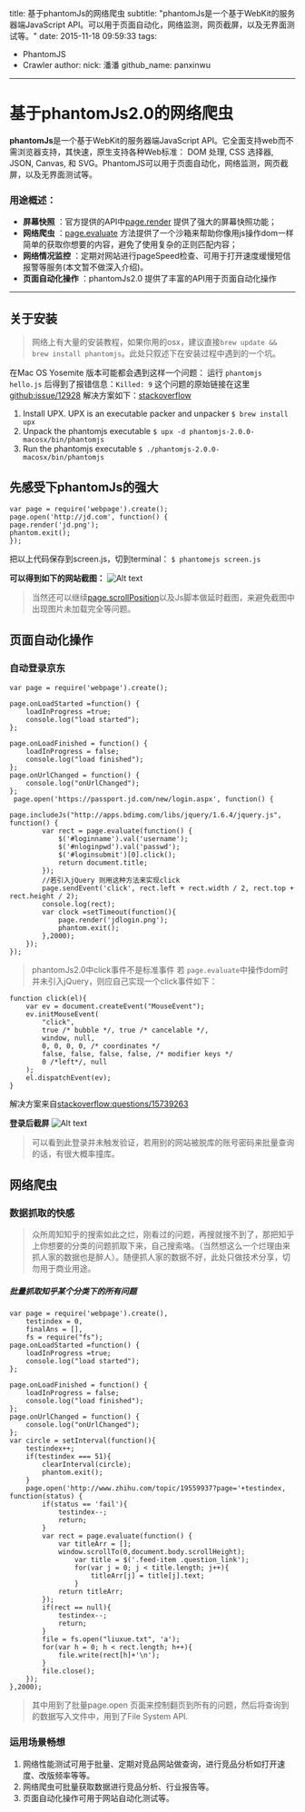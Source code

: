 title: 基于phantomJs的网络爬虫
subtitle: "phantomJs是一个基于WebKit的服务器端JavaScript API。可以用于页面自动化，网络监测，网页截屏，以及无界面测试等。"
date: 2015-11-18 09:59:33
tags:
  - PhantomJS
  - Crawler
author:
  nick: 潘潘
  github_name: panxinwu
---
# 基于phantomJs2.0的网络爬虫

**phantomJs**是一个基于WebKit的服务器端JavaScript API。它全面支持web而不需浏览器支持，其快速，原生支持各种Web标准： DOM 处理, CSS 选择器, JSON, Canvas, 和 SVG。PhantomJS可以用于页面自动化，网络监测，网页截屏，以及无界面测试等。
### 用途概述：

 
- **屏幕快照** ：官方提供的API中[page.render](http://phantomjs.org/api/webpage/method/render.html) 提供了强大的屏幕快照功能；
- **网络爬虫** ：[page.evaluate](http://phantomjs.org/api/webpage/method/evaluate.html) 方法提供了一个沙箱来帮助你像用js操作dom一样简单的获取你想要的内容，避免了使用复杂的正则匹配内容；
- **网络情况监控** ：定期对网站进行pageSpeed检查、可用于打开速度缓慢短信报警等服务(本文暂不做深入介绍)。
- **页面自动化操作** ：phantomJs2.0 提供了丰富的API用于页面自动化操作

-------------------

## 关于安装

> 网络上有大量的安装教程，如果你用的osx，建议直接`brew update && brew install phantomjs`。此处只叙述下在安装过程中遇到的一个坑。

在Mac OS Yosemite  版本可能都会遇到这样一个问题：
运行 `phantomjs hello.js` 后得到了报错信息：`Killed: 9`
这个问题的原始链接在这里[github:issue/12928](https://github.com/ariya/phantomjs/issues/12928) 解决方案如下：[stackoverflow](http://stackoverflow.com/questions/28267809/phantomjs-getting-killed-9-for-anything-im-trying)
1. Install UPX. UPX is an executable packer and unpacker
    `$ brew install upx`
2. Unpack the phantomjs executable
    `$ upx -d phantomjs-2.0.0-macosx/bin/phantomjs`
3. Run the phantomjs executable
    `$ ./phantomjs-2.0.0-macosx/bin/phantomjs`

## 先感受下phantomJs的强大
``` 
var page = require('webpage').create();
page.open('http://jd.com', function() {
page.render('jd.png');
phantom.exit();
});
```
把以上代码保存到screen.js，切到terminal：
`$ phantomejs screen.js`

**可以得到如下的网站截图：**
![Alt text](http://ww1.sinaimg.cn/large/80c4aaf9gw1ey49t6wl41j20rb0d1jxj.jpg)

>当然还可以继续[page.scrollPosition](http://phantomjs.org/api/webpage/property/scroll-position.html)以及Js脚本做延时截图，来避免截图中出现图片未加载完全等问题。

## 页面自动化操作

### 自动登录京东
```
var page = require('webpage').create();

page.onLoadStarted =function() {
    loadInProgress =true;
    console.log("load started");
};
 
page.onLoadFinished = function() {
    loadInProgress = false;
    console.log("load finished");
};
page.onUrlChanged = function() {
    console.log("onUrlChanged");
};
 page.open('https://passport.jd.com/new/login.aspx', function() {
    page.includeJs("http://apps.bdimg.com/libs/jquery/1.6.4/jquery.js", function() {
        var rect = page.evaluate(function() {
            $('#loginname').val('username');
            $('#nloginpwd').val('passwd');
            $('#loginsubmit')[0].click();
            return document.title;
        });
        //若引入jQuery 则用这种方法来实现click
        page.sendEvent('click', rect.left + rect.width / 2, rect.top + rect.height / 2);
        console.log(rect);
        var clock =setTimeout(function(){
            page.render('jdlogin.png');
            phantom.exit();
        },2000);
    });
});
```
 > phantomJs2.0中click事件不是标准事件
 若 `page.evaluate`中操作dom时并未引入jQuery，则应自己实现一个click事件如下：

```
function click(el){
    var ev = document.createEvent("MouseEvent");
    ev.initMouseEvent(
        "click",
        true /* bubble */, true /* cancelable */,
        window, null,
        0, 0, 0, 0, /* coordinates */
        false, false, false, false, /* modifier keys */
        0 /*left*/, null
    );
    el.dispatchEvent(ev);
}
```
解决方案来自[stackoverflow:questions/15739263](http://stackoverflow.com/questions/15739263/phantomjs-click-an-element)

**登录后截屏**
![Alt text](http://ww3.sinaimg.cn/large/80c4aaf9gw1ey49s5j9pjj20rd0hiaic.jpg)

> 可以看到此登录并未触发验证，若用别的网站被脱库的账号密码来批量查询的话，有很大概率撞库。

## 网络爬虫
### 数据抓取的快感
> 众所周知知乎的搜索如此之烂，刚看过的问题，再搜就搜不到了，那把知乎上你想要的分类的问题抓取下来，自己搜索咯。（当然想这么一个烂理由来抓人家的数据也是醉人）。随便抓人家的数据不好，此处只做技术分享，切勿用于商业用途。

##### 批量抓取知乎某个分类下的所有问题

```
var page = require('webpage').create(),
    testindex = 0,
    finalAns = [],
    fs = require("fs");
page.onLoadStarted =function() {
    loadInProgress =true;
    console.log("load started");
};
 
page.onLoadFinished = function() {
    loadInProgress = false;
    console.log("load finished");
};
page.onUrlChanged = function() {
    console.log("onUrlChanged");
};
var circle = setInterval(function(){
    testindex++;
    if(testindex === 51){
        clearInterval(circle);
        phantom.exit();
    }
    page.open('http://www.zhihu.com/topic/19559937?page='+testindex, function(status) {
        if(status == 'fail'){
            testindex--;
            return;
        }
        var rect = page.evaluate(function() {
            var titleArr = [];
            window.scrollTo(0,document.body.scrollHeight);
                var title = $('.feed-item .question_link');
                for(var j = 0; j < title.length; j++){
                    titleArr[j] = title[j].text;
                }
            return titleArr;
        });
        if(rect == null){
            testindex--;
            return;
        }
        file = fs.open("liuxue.txt", 'a');
        for(var h = 0; h < rect.length; h++){
            file.write(rect[h]+'\n');
        }
        file.close();
    });
},2000);
```
> 其中用到了批量page.open 页面来控制翻页到所有的问题，然后将查询到的数据写入文件中，用到了File System API.

### 运用场景畅想
 1. 网络性能测试可用于批量、定期对竞品网站做查询，进行竞品分析如打开速度、改版频率等等。
 2. 网络爬虫可批量获取数据进行竞品分析、行业报告等。
 3. 页面自动化操作可用于网站自动化测试等。
